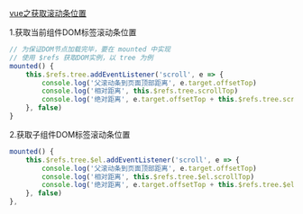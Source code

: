 [vue之获取滚动条位置](https://www.cnblogs.com/xpengp/p/13207140.html#583801512)

1.获取当前组件DOM标签滚动条位置

```js
// 为保证DOM节点加载完毕，要在 mounted 中实现 
// 使用 $refs 获取DOM实例，以 tree 为例 
mounted() { 
	this.$refs.tree.addEventListener('scroll', e => { 
		console.log('父滚动条到页面顶部距离', e.target.offsetTop) 
		console.log('相对距离', this.$refs.tree.scrollTop) 
		console.log('绝对距离', e.target.offsetTop + this.$refs.tree.scrollTop) 
	}, false) 
}
```

2.获取子组件DOM标签滚动条位置

```js
mounted() { 
	this.$refs.tree.$el.addEventListener('scroll', e => { 
		console.log('父滚动条到页面顶部距离', e.target.offsetTop) 
		console.log('相对距离', this.$refs.tree.$el.scrollTop) 
		console.log('绝对距离', e.target.offsetTop + this.$refs.tree.$el.scrollTop) 
	}, false) 
},
```